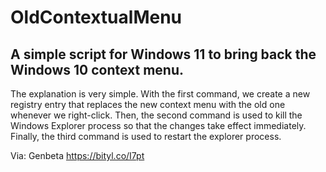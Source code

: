 # OldContextualMenu
## A simple script for Windows 11 to bring back the Windows 10 context menu.
The explanation is very simple. With the first command, we create a new registry entry that replaces the new context menu with the old one whenever we right-click. Then, the second command is used to kill the Windows Explorer process so that the changes take effect immediately. Finally, the third command is used to restart the explorer process.

Via: Genbeta https://bityl.co/I7pt